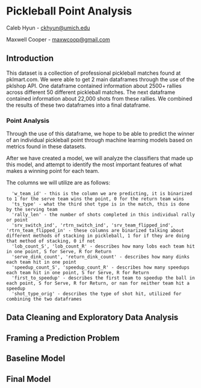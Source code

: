 # Pickleball Point Analysis

Caleb Hyun - ckhyun@umich.edu

Maxwell Cooper - maxwcoop@gmail.com

## Introduction

This dataset is a collection of professional pickleball matches found at pklmart.com. We were able to get 2 main dataframes through the use of the pklshop API. One dataframe contained information about 2500+ rallies across different 50 different pickleball matches. The next dataframe contained information about 22,000 shots from these rallies. We combined the results of these two dataframes into a final dataframe.

### Point Analysis

Through the use of this dataframe, we hope to be able to predict the winner of an individual pickleball point through machine learning models based on metrics found in these datasets. 

After we have created a model, we will analyze the classifiers that made up this model, and attempt to identify the most important features of what makes a winning point for each team. 

The columns we will utilize are as follows:

      'w_team_id' - this is the column we are predicting, it is binarized to 1 for the serve team wins the point, 0 for the return team wins
      'ts_type' - what the third shot type is in the match, this is done by the serving team
      'rally_len' - the number of shots completed in this individual rally or point
      'srv_switch_ind', 'rtrn_switch_ind', 'srv_team_flipped_ind', 'rtrn_team_flipped_in' - these columns are binarized talking about different methods of stacking in pickleball, 1 for if they are doing that method of stacking, 0 if not
      'lob_count_S', 'lob_count_R' - describes how many lobs each team hit in one point, S for Serve, R for Return
      'serve_dink_count', 'return_dink_count' - describes how many dinks each team hit in one point
      'speedup_count_S', 'speedup_count_R' - describes how many speedups each team hit in one point, S for Serve, R for Return
      'first_to_speedup' - describes the first team to speedup the ball in each point, S for Serve, R for Return, or nan for neither team hit a speedup
      'shot_type_orig' - describes the type of shot hit, utilized for combining the two dataframes 

## Data Cleaning and Exploratory Data Analysis

## Framing a Prediction Problem

## Baseline Model

## Final Model
